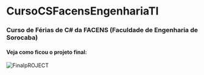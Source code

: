 # CursoCSFacensEngenhariaTI
### Curso de Férias de C# da FACENS (Faculdade de Engenharia de Sorocaba)

#### Veja como ficou o projeto final:
![FinalpROJECT](https://github.com/ferjesusjs8/CursoCSFacensEngenhariaTI/blob/master/PROJECT%20GIF%20ANIMATION.gif)
